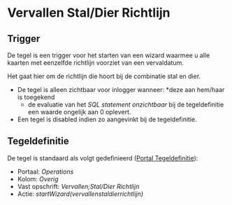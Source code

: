 # Vervallen Stal/Dier Richtlijn

## Trigger

De tegel is een trigger voor het starten van een wizard waarmee u alle kaarten met eenzelfde richtlijn voorziet van een vervaldatum.

Het gaat hier om de richtlijn die hoort bij de combinatie stal en dier.

- De tegel is alleen zichtbaar voor inlogger wanneer:
  \*deze aan hem/haar is toegekend
  - de evaluatie van het _SQL statement onzichtbaar_ bij de tegeldefinitie een waarde ongelijk aan 0 oplevert.
- Een tegel is disabled indien zo aangevinkt bij de tegeldefinitie.

## Tegeldefinitie

De tegel is standaard als volgt gedefinieerd ([Portal Tegeldefinitie](../../../../instellen_inrichten/portaldefinitie/portal_tegel.md)):

- Portaal: _Operations_
- Kolom: _Overig_
- Vast opschrift: _Vervallen;Stal/Dier Richtlijn_
- Actie: _startWizard(vervallenstaldierrichtlijn)_

